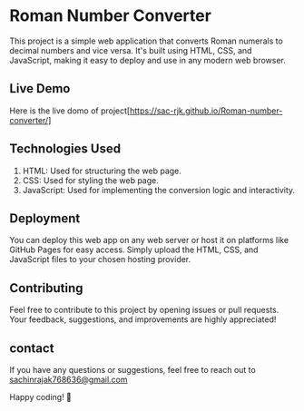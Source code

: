 
# Roman Number Converter
This project is a simple web application that converts Roman numerals to decimal numbers and vice versa. It's built using HTML, CSS, and JavaScript, making it easy to deploy and use in any modern web browser.
## Live Demo

Here is the live domo of project[https://sac-rjk.github.io/Roman-number-converter/]




## Technologies Used

1. HTML: Used for structuring the web page.
2. CSS: Used for styling the web page.
3. JavaScript: Used for implementing the conversion logic and interactivity.


## Deployment

You can deploy this web app on any web server or host it on platforms like GitHub Pages for easy access. Simply upload the HTML, CSS, and JavaScript files to your chosen hosting provider.
## Contributing

Feel free to contribute to this project by opening issues or pull requests. Your feedback, suggestions, and improvements are highly appreciated!
## contact

If you have any questions or suggestions, feel free to reach out to sachinrajak768636@gmail.com

Happy coding! 🚀
